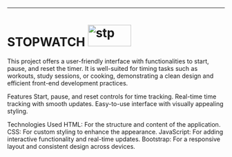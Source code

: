 <hr>

# STOPWATCH  <img src="https://github.com/user-attachments/assets/d9848b85-0742-41e6-a68c-b9267c75ab44" alt="stp" style="width:100px; height:50px;">


This project offers a user-friendly interface with functionalities to start, pause, and reset the timer. It is well-suited for timing tasks such as workouts, study sessions, or cooking, demonstrating a clean design and efficient front-end development practices.

Features
Start, pause, and reset controls for time tracking.
Real-time time tracking with smooth updates.
Easy-to-use interface with visually appealing styling.

Technologies Used
HTML: For the structure and content of the application.
CSS: For custom styling to enhance the appearance.
JavaScript: For adding interactive functionality and real-time updates.
Bootstrap: For a responsive layout and consistent design across devices.
